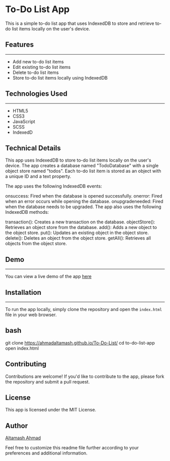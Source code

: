# To-Do List App

This is a simple to-do list app that uses IndexedDB to store and retrieve to-do list items locally on the user's device.

## Features
--------

* Add new to-do list items
* Edit existing to-do list items
* Delete to-do list items
* Store to-do list items locally using IndexedDB

## Technologies Used
-------------------

* HTML5
* CSS3
* JavaScript
* SCSS
* IndexedD
## Technical Details

This app uses IndexedDB to store to-do list items locally on the user's device. The app creates a database named "TodoDatabase" with a single object store named "todos". Each to-do list item is stored as an object with a unique ID and a text property.

The app uses the following IndexedDB events:

onsuccess: Fired when the database is opened successfully.
onerror: Fired when an error occurs while opening the database.
onupgradeneeded: Fired when the database needs to be upgraded.
The app also uses the following IndexedDB methods:

transaction(): Creates a new transaction on the database.
objectStore(): Retrieves an object store from the database.
add(): Adds a new object to the object store.
put(): Updates an existing object in the object store.
delete(): Deletes an object from the object store.
getAll(): Retrieves all objects from the object store.

## Demo
-----

You can view a live demo of the app [here](https://ahmadaltamash.github.io/To-Do-List/)

## Installation
------------

To run the app locally, simply clone the repository and open the `index.html` file in your web browser.

## bash
git clone https://ahmadaltamash.github.io/To-Do-List/
cd to-do-list-app
open index.html

## Contributing
Contributions are welcome! If you'd like to contribute to the app, please fork the repository and submit a pull request.

## License
This app is licensed under the MIT License.

## Author

[Altamash Ahmad](https://github.com/AhmadAltamash)

Feel free to customize this readme file further according to your preferences and additional information.

